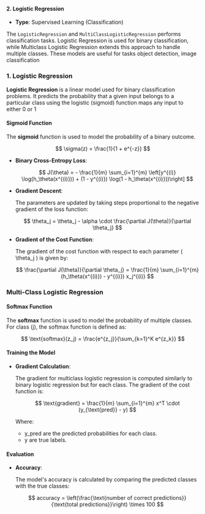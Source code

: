 
#### 2. **Logistic Regression**

- **Type**: Supervised Learning (Classification)


The `LogisticRegression` and `MultiClassLogisticRegression` performs classification tasks. Logistic Regression is used for binary classification, while Multiclass Logistic Regression extends this approach to handle multiple classes. These models are useful for tasks object detection, image classification

### 1. Logistic Regression


**Logistic Regression** is a linear model used for binary classification problems. It predicts the probability that a given input belongs to a particular class using the logistic (sigmoid) function maps any input to either 0 or 1


#### Sigmoid Function

The **sigmoid** function is used to model the probability of a binary outcome.

$$
\sigma(z) = \frac{1}{1 + e^{-z}}
$$



- **Binary Cross-Entropy Loss**:

  $$
  J(\theta) = - \frac{1}{m} \sum_{i=1}^{m} \left[y^{(i)} \log(h_\theta(x^{(i)})) + (1 - y^{(i)}) \log(1 - h_\theta(x^{(i)}))\right]
  $$


- **Gradient Descent**:

  The parameters are updated by taking steps proportional to the negative gradient of the loss function:

  $$
  \theta_j = \theta_j - \alpha \cdot \frac{\partial J(\theta)}{\partial \theta_j}
  $$


- **Gradient of the Cost Function**:

  The gradient of the cost function with respect to each parameter \( \theta_j \) is given by:

  $$
  \frac{\partial J(\theta)}{\partial \theta_j} = \frac{1}{m} \sum_{i=1}^{m} (h_\theta(x^{(i)}) - y^{(i)}) x_j^{(i)}
  $$

### Multi-Class Logistic Regression

#### Softmax Function

The **softmax** function is used to model the probability of multiple classes. For class \(j\), the softmax function is defined as:

$$
\text{softmax}(z_j) = \frac{e^{z_j}}{\sum_{k=1}^K e^{z_k}}
$$


#### Training the Model

- **Gradient Calculation**:

  The gradient for multiclass logistic regression is computed similarly to binary logistic regression but for each class. The gradient of the cost function is:

  $$
  \text{gradient} = \frac{1}{m} \sum_{i=1}^{m} x^T \cdot (y_{\text{pred}} - y)
  $$

  Where:
  -  y_pred  are the predicted probabilities for each class.
  - y  are true labels.

#### Evaluation

- **Accuracy**:

  The model's accuracy is calculated by comparing the predicted classes with the true classes:

  $$
  accuracy = \left(\frac{\text{number of correct predictions}}{\text{total predictions}}\right) \times 100
  $$

